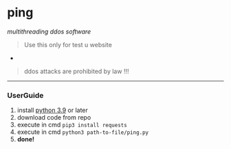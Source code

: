 # ping
*multithreading ddos software*

> Use this only for test u website
-
> ddos attacks are prohibited by law !!!

---
### UserGuide
1. install [python 3.9](https://www.python.org/downloads/) or later
2. download code from repo
3. execute in cmd ```pip3 install requests```
4. execute in cmd ```python3 path-to-file/ping.py```
5. **done!**
